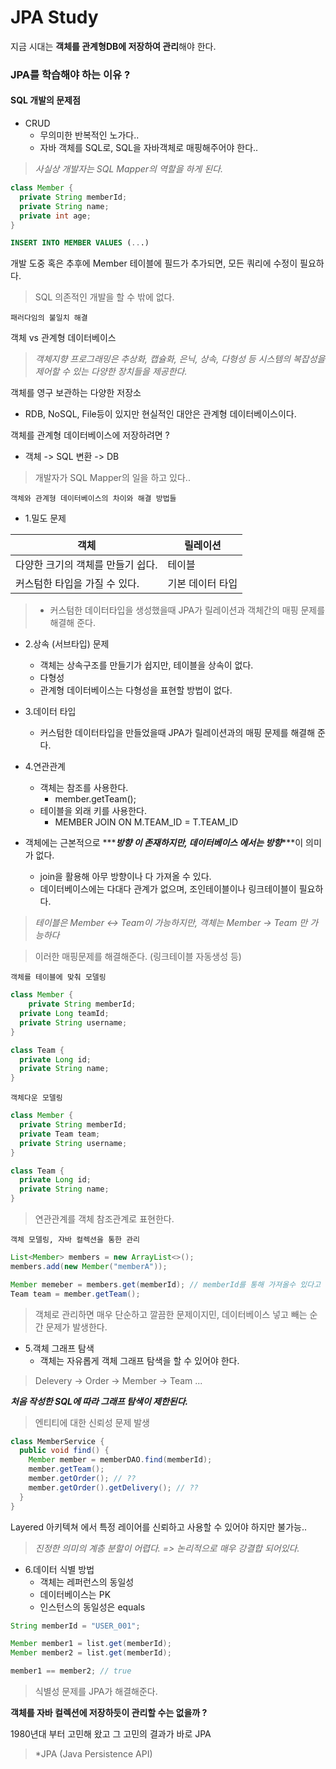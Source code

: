 # JPA Study


지금 시대는 **객체를 관계형DB에 저장하여 관리**해야 한다.



### JPA를 학습해야 하는 이유 ?



#### SQL 개발의 문제점

- CRUD
  - 무의미한 반복적인 노가다..
  - 자바 객체를 SQL로, SQL을 자바객체로 매핑해주어야 한다..



> *사실상 개발자는 SQL Mapper의 역할을 하게 된다.*



```java
class Member {
  private String memberId;
  private String name;
  private int age;
}
```



```sql
INSERT INTO MEMBER VALUES (...)
```





개발 도중 혹은 추후에 Member 테이블에 필드가 추가되면, 모든 쿼리에 수정이 필요하다.



> SQL 의존적인 개발을 할 수 밖에 없다.





`패러다임의 불일치 해결`



객체 vs 관계형 데이터베이스



> *객체지향 프로그래밍은 추상화, 캡슐화, 은닉, 상속, 다형성 등 시스템의 복잡성을 제어할 수 있는 다양한 장치들을 제공한다.*



객체를 영구 보관하는 다양한 저장소

- RDB, NoSQL, File등이 있지만 현실적인 대안은 관계형 데이터베이스이다.



객체를 관계형 데이터베이스에 저장하려면 ? 

- 객체 -> SQL 변환 -> DB



> 개발자가 SQL Mapper의 일을 하고 있다..



`객체와 관계형 데이터베이스의 차이와 해결 방법들`



- 1.밀도 문제

| 객체                              | 릴레이션         |
| --------------------------------- | ---------------- |
| 다양한 크기의 객체를 만들기 쉽다. | 테이블           |
| 커스텀한 타입을 가질 수 있다.     | 기본 데이터 타입 |

> * 커스텀한 데이터타입을 생성했을때 JPA가 릴레이션과 객체간의 매핑 문제를 해결해 준다.





- 2.상속 (서브타입) 문제
  - 객체는 상속구조를 만들기가 쉽지만, 테이블을 상속이 없다.
  - 다형성
  - 관계형 데이터베이스는 다형성을 표현할 방법이 없다.



- 3.데이터 타입
  - 커스텀한 데이터타입을 만들었을때 JPA가 릴레이션과의 매핑 문제를 해결해 준다.



- 4.연관관계
  - 객체는 참조를 사용한다.
    - member.getTeam();
  - 테이블을 외래 키를 사용한다.
    - MEMBER JOIN ON M.TEAM_ID = T.TEAM_ID

- 객체에는 근본적으로 ********방향 이 존재하지만, 데이터베이스 에서는 방향*****\***이 의미가 없다.
  - join을 활용해 아무 방향이나 다 가져올 수 있다.
  - 데이터베이스에는 다대다 관계가 없으며, 조인테이블이나 링크테이블이 필요하다.



> *테이블은 Member <-> Team이 가능하지만, 객체는 Member -> Team 만 가능하다*

> 이러한 매핑문제를 해결해준다. (링크테이블 자동생성 등)



`객체를 테이블에 맞춰 모델링`

```java
class Member {
	private String memberId;
  private Long teamId;
  private String username;
}

class Team {
  private Long id;
  private String name;
}
```



`객체다운 모델링`

```java
class Member {
  private String memberId;
  private Team team;
  private String username;
}

class Team {
  private Long id;
  private String name;
}
```



> 연관관계를 객체 참조관계로 표현한다.





`객체 모델링, 자바 컬렉션을 통한 관리`

```java
List<Member> members = new ArrayList<>();
members.add(new Member("memberA"));

Member memeber = members.get(memberId); // memberId를 통해 가져올수 있다고 가정
Team team = member.getTeam();
```



>  객체로 관리하면 매우 단순하고 깔끔한 문제이지민, 데이터베이스 넣고 빼는 순간 문제가 발생한다.





- 5.객체 그래프 탐색
  - 객체는 자유롭게 객체 그래프 탐색을 할 수 있어야 한다.

>  Delevery -> Order -> Member -> Team ...



***처음 작성한 SQL에 따라 그래프 탐색이 제한된다.***

> 엔티티에 대한 신뢰성 문제 발생



```java
class MemberService {
  public void find() {
    Member member = memberDAO.find(memberId);
    member.getTeam();
    member.getOrder(); // ??
    member.getOrder().getDelivery(); // ??
  }
}
```



Layered 아키텍쳐 에서 특정 레이어를 신뢰하고 사용할 수 있어야 하지만 불가능..



> *진정한 의미의 계층 분할이 어렵다. => 논리적으로 매우 강결합 되어있다.*





- 6.데이터 식별 방법
  - 객체는 레퍼런스의 동일성
  - 데이터베이스는 PK
  - 인스턴스의 동일성은 equals



```java
String memberId = "USER_001";

Member member1 = list.get(memberId);
Member member2 = list.get(memberId);

member1 == member2; // true
```



> 식별성 문제를 JPA가 해결해준다.



**객체를 자바 컬렉션에 저장하듯이 관리할 수는 없을까 ?**



1980년대 부터 고민해 왔고 그 고민의 결과가 바로 JPA

> *JPA (Java Persistence API)
